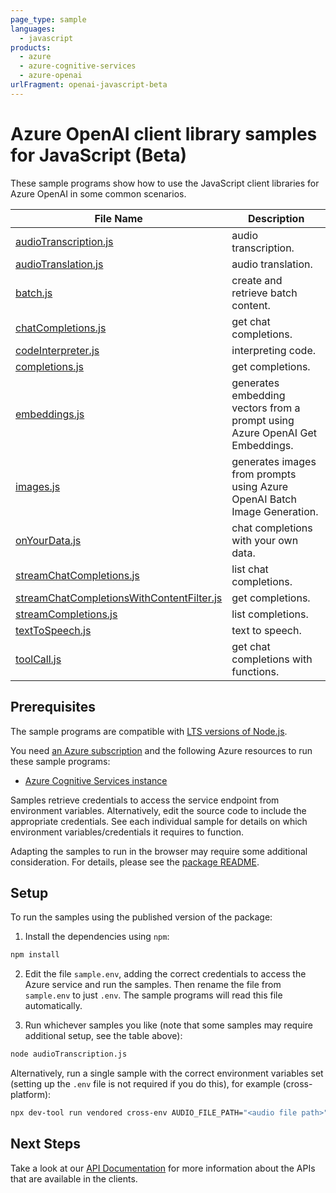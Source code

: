 ```yaml
---
page_type: sample
languages:
  - javascript
products:
  - azure
  - azure-cognitive-services
  - azure-openai
urlFragment: openai-javascript-beta
---
```


# Azure OpenAI client library samples for JavaScript (Beta)

These sample programs show how to use the JavaScript client libraries for Azure OpenAI in some common scenarios.

| **File Name**                                                                       | **Description**                                                              |
| ----------------------------------------------------------------------------------- | ---------------------------------------------------------------------------- |
| [audioTranscription.js][audiotranscription]                                         | audio transcription.                                                         |
| [audioTranslation.js][audiotranslation]                                             | audio translation.                                                           |
| [batch.js][batch]                                                                   | create and retrieve batch content.                                           |
| [chatCompletions.js][chatcompletions]                                               | get chat completions.                                                        |
| [codeInterpreter.js][codeinterpreter]                                               | interpreting code.                                                           |
| [completions.js][completions]                                                       | get completions.                                                             |
| [embeddings.js][embeddings]                                                         | generates embedding vectors from a prompt using Azure OpenAI Get Embeddings. |
| [images.js][images]                                                                 | generates images from prompts using Azure OpenAI Batch Image Generation.     |
| [onYourData.js][onyourdata]                                                         | chat completions with your own data.                                         |
| [streamChatCompletions.js][streamchatcompletions]                                   | list chat completions.                                                       |
| [streamChatCompletionsWithContentFilter.js][streamchatcompletionswithcontentfilter] | get completions.                                                             |
| [streamCompletions.js][streamcompletions]                                           | list completions.                                                            |
| [textToSpeech.js][texttospeech]                                                     | text to speech.                                                              |
| [toolCall.js][toolcall]                                                             | get chat completions with functions.                                         |

## Prerequisites

The sample programs are compatible with [LTS versions of Node.js](https://github.com/nodejs/release#release-schedule).

You need [an Azure subscription][freesub] and the following Azure resources to run these sample programs:

- [Azure Cognitive Services instance][createinstance_azurecognitiveservicesinstance]

Samples retrieve credentials to access the service endpoint from environment variables. Alternatively, edit the source code to include the appropriate credentials. See each individual sample for details on which environment variables/credentials it requires to function.

Adapting the samples to run in the browser may require some additional consideration. For details, please see the [package README][package].

## Setup

To run the samples using the published version of the package:

1. Install the dependencies using `npm`:

```bash
npm install
```

2. Edit the file `sample.env`, adding the correct credentials to access the Azure service and run the samples. Then rename the file from `sample.env` to just `.env`. The sample programs will read this file automatically.

3. Run whichever samples you like (note that some samples may require additional setup, see the table above):

```bash
node audioTranscription.js
```

Alternatively, run a single sample with the correct environment variables set (setting up the `.env` file is not required if you do this), for example (cross-platform):

```bash
npx dev-tool run vendored cross-env AUDIO_FILE_PATH="<audio file path>" node audioTranscription.js
```

## Next Steps

Take a look at our [API Documentation][apiref] for more information about the APIs that are available in the clients.

[audiotranscription]: https://github.com/Azure/azure-sdk-for-js/blob/main/sdk/openai/openai/samples/v2-beta/javascript/audioTranscription.js
[audiotranslation]: https://github.com/Azure/azure-sdk-for-js/blob/main/sdk/openai/openai/samples/v2-beta/javascript/audioTranslation.js
[batch]: https://github.com/Azure/azure-sdk-for-js/blob/main/sdk/openai/openai/samples/v2-beta/javascript/batch.js
[chatcompletions]: https://github.com/Azure/azure-sdk-for-js/blob/main/sdk/openai/openai/samples/v2-beta/javascript/chatCompletions.js
[codeinterpreter]: https://github.com/Azure/azure-sdk-for-js/blob/main/sdk/openai/openai/samples/v2-beta/javascript/codeInterpreter.js
[completions]: https://github.com/Azure/azure-sdk-for-js/blob/main/sdk/openai/openai/samples/v2-beta/javascript/completions.js
[embeddings]: https://github.com/Azure/azure-sdk-for-js/blob/main/sdk/openai/openai/samples/v2-beta/javascript/embeddings.js
[images]: https://github.com/Azure/azure-sdk-for-js/blob/main/sdk/openai/openai/samples/v2-beta/javascript/images.js
[onyourdata]: https://github.com/Azure/azure-sdk-for-js/blob/main/sdk/openai/openai/samples/v2-beta/javascript/onYourData.js
[streamchatcompletions]: https://github.com/Azure/azure-sdk-for-js/blob/main/sdk/openai/openai/samples/v2-beta/javascript/streamChatCompletions.js
[streamchatcompletionswithcontentfilter]: https://github.com/Azure/azure-sdk-for-js/blob/main/sdk/openai/openai/samples/v2-beta/javascript/streamChatCompletionsWithContentFilter.js
[streamcompletions]: https://github.com/Azure/azure-sdk-for-js/blob/main/sdk/openai/openai/samples/v2-beta/javascript/streamCompletions.js
[texttospeech]: https://github.com/Azure/azure-sdk-for-js/blob/main/sdk/openai/openai/samples/v2-beta/javascript/textToSpeech.js
[toolcall]: https://github.com/Azure/azure-sdk-for-js/blob/main/sdk/openai/openai/samples/v2-beta/javascript/toolCall.js
[apiref]: https://docs.microsoft.com/javascript/api/@azure/openai
[freesub]: https://azure.microsoft.com/free/
[createinstance_azurecognitiveservicesinstance]: https://learn.microsoft.com/azure/cognitive-services/openai/how-to/create-resource
[package]: https://github.com/Azure/azure-sdk-for-js/tree/main/sdk/openai/openai/README.md

